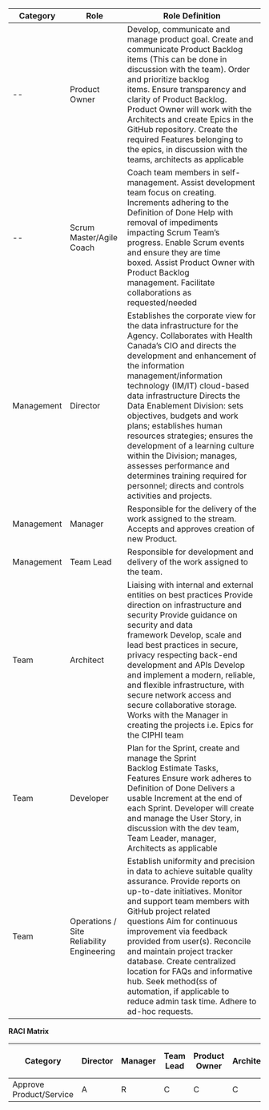 <html>
<body>
<!--StartFragment-->

 | Category  | Role | Role Definition |
 | -- | -- | -- | 
 | -- | Product Owner | Develop, communicate and manage product goal. Create and communicate Product Backlog items (This can be done in discussion with the team). Order and prioritize backlog items. Ensure transparency and clarity of Product Backlog. Product Owner will work with the Architects and create Epics in the GitHub repository. Create the required Features belonging to the epics, in discussion with the teams, architects as applicable
  | -- | Scrum Master/Agile Coach | Coach team members in self-management. Assist development team focus on creating. Increments adhering to the Definition of Done Help with removal of impediments impacting Scrum Team’s progress. Enable Scrum events and ensure they are time boxed. Assist Product Owner with Product Backlog management. Facilitate collaborations as requested/needed
 | Management | Director | Establishes the corporate view for the data infrastructure for the Agency. Collaborates with Health Canada’s CIO and directs the development and enhancement of the information management/information technology (IM/IT) cloud-based data infrastructure Directs the Data Enablement Division: sets objectives, budgets and work plans; establishes human resources strategies; ensures the development of a learning culture within the Division; manages, assesses performance and determines training required for personnel; directs and controls activities and projects.
| Management | Manager | Responsible for the delivery of the work assigned to the stream. Accepts and approves creation of new Product.
| Management | Team Lead | Responsible for development and delivery of the work assigned to the team. 
| Team | Architect | Liaising with internal and external entities on best practices Provide direction on infrastructure and security Provide guidance on security and data framework Develop, scale and lead best practices in secure, privacy respecting back-end development and APIs Develop and implement a modern, reliable, and flexible infrastructure, with secure network access and secure collaborative storage. Works with the Manager in creating the projects i.e. Epics for the CIPHI team
| Team | Developer | Plan for the Sprint, create and manage the Sprint Backlog Estimate Tasks, Features Ensure work adheres to Definition of Done Delivers a usable Increment at the end of each Sprint. Developer will create and manage the User Story, in discussion with the dev team, Team Leader, manager, Architects as applicable
| Team | Operations / Site Reliability Engineering | Establish uniformity and precision in data to achieve suitable quality assurance. Provide reports on up-to-date initiatives. Monitor and support team members with GitHub project related questions Aim for continuous improvement via feedback provided from user(s). Reconcile and maintain project tracker database. Create centralized location for FAQs and informative hub. Seek method(ss of automation, if applicable to reduce admin task time. Adhere to ad-hoc requests.

<!--EndFragment-->

<!--StartFragment-->

**RACI Matrix**

 | Category | Director | Manager | Team Lead | Product Owner | Architect | Team Member | Scrum Master/Agile Coach |
 | -- | -- | -- | -- | -- | -- | -- | -- |
 |Approve Product/Service | A | R | C | C | C | C | I | 


<!--EndFragment-->

</body>
</html>
